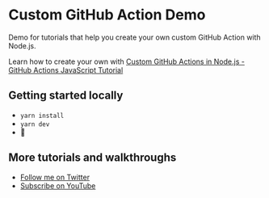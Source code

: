 # Custom GitHub Action Demo

Demo for tutorials that help you create your own custom GitHub Action with Node.js.

Learn how to create your own with [Custom GitHub Actions in Node.js - GitHub Actions JavaScript Tutorial](https://spacejelly.dev/posts/how-to-create-a-custom-github-action-with-node-javascript/)

## Getting started locally
* `yarn install`
* `yarn dev`
* 🚀

## More tutorials and walkthroughs
* [Follow me on Twitter](https://twitter.com/colbyfayock)
* [Subscribe on YouTube](https://www.youtube.com/colbyfayock)
